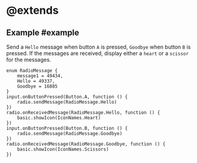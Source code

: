 # @extends

## Example #example

Send a ``Hello`` message when button ``A`` is pressed, ``Goodbye`` when button ``B`` is pressed. If the messages are received, display either a ``heart`` or a ``scissor`` for the messages.

```blocks
enum RadioMessage {
    message1 = 49434,
    Hello = 49337,
    Goodbye = 16885
}
input.onButtonPressed(Button.A, function () {
    radio.sendMessage(RadioMessage.Hello)
})
radio.onReceivedMessage(RadioMessage.Hello, function () {
    basic.showIcon(IconNames.Heart)
})
input.onButtonPressed(Button.B, function () {
    radio.sendMessage(RadioMessage.Goodbye)
})
radio.onReceivedMessage(RadioMessage.Goodbye, function () {
    basic.showIcon(IconNames.Scissors)
})
```